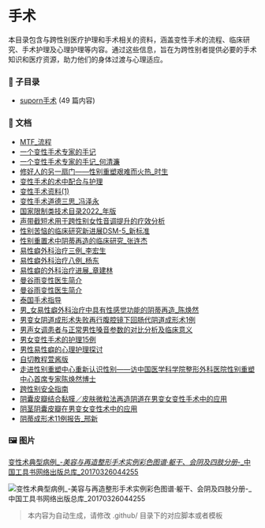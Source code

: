 # 手术

本目录包含与跨性别医疗护理和手术相关的资料，涵盖变性手术的流程、临床研究、手术护理及心理护理等内容。通过这些信息，旨在为跨性别者提供必要的手术知识和医疗资源，助力他们的身体过渡与心理适应。

### 📁 子目录

- [suporn手术](suporn手术) (49 篇内容)


### 📄 文档

- [MTF_流程](MTF_流程_page.md)
- [一个变性手术专家的手记](一个变性手术专家的手记_page.md)
- [一个变性手术专家的手记_何清濂](一个变性手术专家的手记_何清濂_page.md)
- [修好人的另一扇门——性别重塑艰难而火热_时生](修好人的另一扇门——性别重塑艰难而火热_时生_page.md)
- [变性手术的术中配合与护理](变性手术的术中配合与护理_page.md)
- [变性手术资料(1)](变性手术资料(1)_page.md)
- [变性手术道德三思_冯泽永](变性手术道德三思_冯泽永_page.md)
- [国家限制类技术目录2022_年版](国家限制类技术目录2022_年版_page.md)
- [声带截短术用于跨性别女性音调提升的疗效分析](声带截短术用于跨性别女性音调提升的疗效分析_page.md)
- [性别苦恼的临床研究新进展DSM-5_新标准](性别苦恼的临床研究新进展DSM-5_新标准_page.md)
- [性别重置术中阴蒂再造的临床研究_张连杰](性别重置术中阴蒂再造的临床研究_张连杰_page.md)
- [易性癖外科治疗三例_李宏生](易性癖外科治疗三例_李宏生_page.md)
- [易性癖外科治疗八例_杨东](易性癖外科治疗八例_杨东_page.md)
- [易性癖的外科治疗进展_章建林](易性癖的外科治疗进展_章建林_page.md)
- [曼谷雨变性医生简介](曼谷雨变性医生简介_page.md)
- [曼谷雨变性医生简介](曼谷雨变性医生简介_page.md)
- [泰国手术指导](泰国手术指导_page.md)
- [男_女易性癖外科治疗中具有性感觉功能的阴蒂再造_陈焕然](男_女易性癖外科治疗中具有性感觉功能的阴蒂再造_陈焕然_page.md)
- [男变女阴道成形术失败再行腹腔镜下回肠代阴道成形术1例](男变女阴道成形术失败再行腹腔镜下回肠代阴道成形术1例_page.md)
- [男声女调患者与正常男性嗓音参数的对比分析及临床意义](男声女调患者与正常男性嗓音参数的对比分析及临床意义_page.md)
- [男女变性手术的护理15例](男女变性手术的护理15例_page.md)
- [男性易性癖的心理护理探讨](男性易性癖的心理护理探讨_page.md)
- [自切教程萱酱版](自切教程萱酱版_page.md)
- [走进性别重塑中心重新认识性别——访中国医学科学院整形外科医院性别重塑中心首席专家陈焕然博士](走进性别重塑中心重新认识性别——访中国医学科学院整形外科医院性别重塑中心首席专家陈焕然博士_page.md)
- [跨性别安全指南](跨性别安全指南_page.md)
- [阴囊皮瓣结合黏膜／皮肤微粒法再造阴道在男变女变性手术中的应用](阴囊皮瓣结合黏膜／皮肤微粒法再造阴道在男变女变性手术中的应用_page.md)
- [阴茎阴囊皮瓣在男变女变性术中的应用](阴茎阴囊皮瓣在男变女变性术中的应用_page.md)
- [阴蒂成形术11例报告_邢新](阴蒂成形术11例报告_邢新_page.md)

### 🖼️ 图片

[变性术典型病例_-_美容与再造整形手术实例彩色图谱·躯干、会阴及四肢分册_-_中国工具书网络出版总库_20170326044255](变性术典型病例_-_美容与再造整形手术实例彩色图谱·躯干、会阴及四肢分册_-_中国工具书网络出版总库_20170326044255.png)

![变性术典型病例_-_美容与再造整形手术实例彩色图谱·躯干、会阴及四肢分册_-_中国工具书网络出版总库_20170326044255](变性术典型病例_-_美容与再造整形手术实例彩色图谱·躯干、会阴及四肢分册_-_中国工具书网络出版总库_20170326044255.png)



> 本内容为自动生成，请修改 .github/ 目录下的对应脚本或者模板
